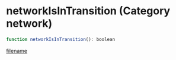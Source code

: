# networkIsInTransition (Category network)

```js
function networkIsInTransition(): boolean
```

[filename](networkIsInTransition_m.md ':include')